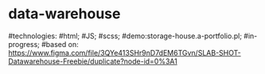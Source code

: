 ﻿# data-warehouse

#technologies:
#html;
#JS;
#scss;
#demo:storage-house.a-portfolio.pl;
#in-progress;
#based on: https://www.figma.com/file/3QYe413SHr9nD7dEM6TGvn/SLAB-SHOT-Datawarehouse-Freebie/duplicate?node-id=0%3A1
